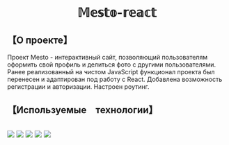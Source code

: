 <h1 align="center">𝕄𝕖𝕤𝕥𝕠-𝕣𝕖𝕒𝕔𝕥</h2>

<h2>【О проекте】</h2>
Проект Mesto - интерактивный сайт, позволяющий пользователям оформить свой профиль и делиться фото с другими пользователями. 
Ранее реализованный на чистом JavaScript функционал проекта был перенесен и адаптирован под работу с React. 
Добавлена возможность регистрации и авторизации. Настроен роутинг. 

<h2>【Используемые　технологии】<h2>

<img src="https://img.shields.io/badge/html5-%23E34F26.svg?style=for-the-badge&logo=html5&logoColor=white"> 
<img src="https://img.shields.io/badge/css3-%231572B6.svg?style=for-the-badge&logo=css3&logoColor=white">
<img src="https://img.shields.io/badge/javascript-%23323330.svg?style=for-the-badge&logo=javascript&logoColor=%23F7DF1E">
<img src="https://img.shields.io/badge/react-%2320232a.svg?style=for-the-badge&logo=react&logoColor=%2361DAFB">
<img src="https://img.shields.io/badge/NPM-%23CB3837.svg?style=for-the-badge&logo=npm&logoColor=white)">
